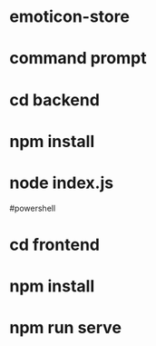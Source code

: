 # emoticon-store

# command prompt
# cd backend
# npm install
# node index.js

#powershell
# cd frontend
# npm install
# npm run serve
